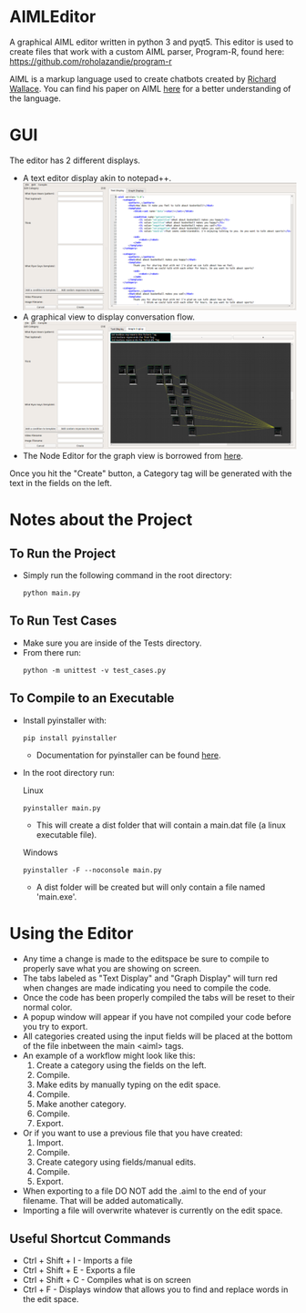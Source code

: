 # AIMLEditor
A graphical AIML editor written in python 3 and pyqt5. This editor is used to create files that work with a custom AIML parser, Program-R, found here: https://github.com/roholazandie/program-r


AIML is a markup language used to create chatbots created by [Richard Wallace](https://en.wikipedia.org/wiki/Richard_Wallace_(scientist)). You can find his paper on AIML [here](https://freeshell.de/~chali/programowanie/Anatomy_of_ALICE.pdf) for a better understanding of the language.

# GUI
The editor has 2 different displays.
- A text editor display akin to notepad++.
![code view](Images/codeview.png)
- A graphical view to display conversation flow.
![graph view](Images/graphview.png)
- The Node Editor for the graph view is borrowed from [here](https://gitlab.com/pavel.krupala/pyqt-node-editor-tutorials).

Once you hit the "Create" button, a Category tag will be generated with the text in the fields on the left.



# Notes about the Project

## To Run the Project
- Simply run the following command in the root directory: 
    ```
    python main.py
    ``` 

## To Run Test Cases
- Make sure you are inside of the Tests directory.
- From there run:
    ```
    python -m unittest -v test_cases.py
    ```

## To Compile to an Executable
- Install pyinstaller with:
    ```
    pip install pyinstaller
    ```
    - Documentation for pyinstaller can be found [here](https://www.pyinstaller.org/).
- In the root directory run:

    Linux
    ```
    pyinstaller main.py
    ```
    - This will create a dist folder that will contain a main.dat file (a linux executable file).

    Windows
    ```
    pyinstaller -F --noconsole main.py
    ```
    - A dist folder will be created but will only contain a file named 'main.exe'.
    

# Using the Editor
- Any time a change is made to the editspace be sure to compile to properly save what you are showing on screen.
- The tabs labeled as "Text Display" and "Graph Display" will turn red when changes are made indicating you need to compile the code.
- Once the code has been properly compiled the tabs will be reset to their normal color.
- A popup window will appear if you have not compiled your code before you try to export.
- All categories created using the input fields will be placed at the bottom of the file inbetween the main \<aiml\> tags.
- An example of a workflow might look like this:
    1. Create a category using the fields on the left. 
    2. Compile.
    3. Make edits by manually typing on the edit space.
    4. Compile.
    5. Make another category.
    6. Compile.
    7. Export.
- Or if you want to use a previous file that you have created:
    1. Import.
    2. Compile.
    3. Create category using fields/manual edits.
    4. Compile.
    5. Export.
- When exporting to a file DO NOT add the .aiml to the end of your filename. That will be added automatically.
- Importing a file will overwrite whatever is currently on the edit space.

## Useful Shortcut Commands
- Ctrl + Shift + I - Imports a file
- Ctrl + Shift + E - Exports a file
- Ctrl + Shift + C - Compiles what is on screen
- Ctrl + F - Displays window that allows you to find and replace words in the edit space.